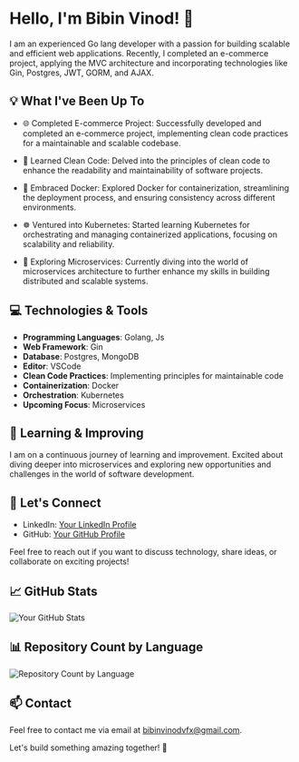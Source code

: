 # Hello, I'm Bibin Vinod! 👋

I am an experienced Go lang developer with a passion for building scalable and efficient web applications. Recently, I completed an e-commerce project, applying the MVC architecture and incorporating technologies like Gin, Postgres, JWT, GORM, and AJAX.

## 💡 What I've Been Up To

- 🌐 Completed E-commerce Project: Successfully developed and completed an e-commerce project, implementing clean code practices for a maintainable and scalable codebase.

- 📘 Learned Clean Code: Delved into the principles of clean code to enhance the readability and maintainability of software projects.

- 🐳 Embraced Docker: Explored Docker for containerization, streamlining the deployment process, and ensuring consistency across different environments.

- ☸️ Ventured into Kubernetes: Started learning Kubernetes for orchestrating and managing containerized applications, focusing on scalability and reliability.

- 🚀 Exploring Microservices: Currently diving into the world of microservices architecture to further enhance my skills in building distributed and scalable systems.

## 💻 Technologies & Tools

- **Programming Languages**: Golang, Js
- **Web Framework**: Gin
- **Database**: Postgres, MongoDB
- **Editor**: VSCode
- **Clean Code Practices**: Implementing principles for maintainable code
- **Containerization**: Docker
- **Orchestration**: Kubernetes
- **Upcoming Focus**: Microservices

## 🌱 Learning & Improving

I am on a continuous journey of learning and improvement. Excited about diving deeper into microservices and exploring new opportunities and challenges in the world of software development.

## 🤝 Let's Connect

- LinkedIn: [Your LinkedIn Profile](https://www.linkedin.com/in/bibinvinod/)
- GitHub: [Your GitHub Profile](https://github.com/bibin-zoz/)

Feel free to reach out if you want to discuss technology, share ideas, or collaborate on exciting projects!

## 📈 GitHub Stats

![Your GitHub Stats](https://github-readme-stats.vercel.app/api?username=bibin-zoz&show_icons=true&hide_title=true&count_private=true&hide=contribs,prs)

## 📊 Repository Count by Language

![Repository Count by Language](https://github-readme-stats.vercel.app/api/top-langs/?username=bibin-zoz&layout=compact)

## 📫 Contact

Feel free to contact me via email at bibinvinodvfx@gmail.com.

Let's build something amazing together! 🚀
